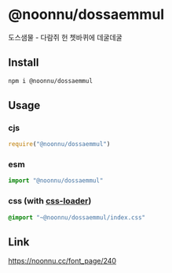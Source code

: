 # @noonnu/dossaemmul
도스샘물 - 다람쥐 헌 쳇바퀴에 데굴데굴

## Install
```sh
npm i @noonnu/dossaemmul
```
## Usage
### cjs
```js
require("@noonnu/dossaemmul")
```
### esm
```js
import "@noonnu/dossaemmul"
```
### css (with [css-loader](https://github.com/webpack-contrib/css-loader))
```css
@import "~@noonnu/dossaemmul/index.css"
```

## Link
https://noonnu.cc/font_page/240